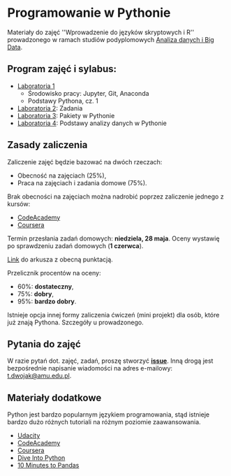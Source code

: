 # Programowanie w Pythonie

Materiały do zajęć ''Wprowadzenie do języków skryptowych i R'' prowadzonego w
ramach studiów podyplomowych
[Analiza danych i Big Data](https://podyplomowe.wmi.amu.edu.pl/kierunki/przetwarzanie-danych-big-data/).

## Program zajęć i sylabus:
 * [Laboratoria 1](/labs_1/)
   * Środowisko pracy: Jupyter, Git, Anaconda
   * Podstawy Pythona, cz. 1
 * [Laboratoria 2](/labs_2/): Zadania
 * [Laboratoria 3](/labs_3/): Pakiety w Pythonie
 * [Laboratoria 4](/labs_4/): Podstawy analizy danych w Pythonie


## Zasady zaliczenia
Zaliczenie zajęć będzie bazować na dwóch rzeczach:
 * Obecność na zajęciach (25%),
 * Praca na zajęciach i zadania domowe (75%).

Brak obecności na zajęciach można nadrobić poprzez zaliczenie jednego z kursów:
 * [CodeAcademy](https://www.codecademy.com/learn/python)
 * [Coursera](https://www.coursera.org/specializations/python?utm_source=gg&utm_medium=sem&campaignid=680831918&adgroupid=36454226802&device=c&keyword=coursera%20python&matchtype=e&network=g&devicemodel=&adpostion=1t1&creativeid=149982235172&hide_mobile_promo&gclid=CjwKEAjwutXIBRDV7-SDvdiNsUoSJACIlTqlvp0Kgrz58yJfTAo7yy2qGTDi7Pm1H-eR5YdTtTKCNBoCEJ7w_wcB)

Termin przesłania zadań domowych: **niedziela, 28 maja**.
Oceny wystawię po sprawdzeniu zadań domowych (**1 czerwca**).

[Link](https://docs.google.com/spreadsheets/d/1ozEBgdtWbOWGvrcqc8WWPT7TVa49_hHyzGCU8So525I/edit?usp=sharing)
do arkusza z obecną punktacją.

Przelicznik procentów na oceny:
 * 60%: **dostateczny**,
 * 75%: **dobry**,
 * 95%: **bardzo dobry**.

Istnieje opcja innej formy zaliczenia ćwiczeń (mini projekt) dla osób, które już znają Pythona. Szczegóły u prowadzonego.

## Pytania do zajęć
W razie pytań dot. zajęć, zadań, proszę stworzyć **[issue](https://github.com/tomekd/introToPython/issues)**.
Inną drogą jest bezpośrednie napisanie wiadomości na adres e-mailowy: t.dwojak@amu.edu.pl.

## Materiały dodatkowe
Python jest bardzo popularnym językiem programowania, stąd istnieje bardzo dużo różnych tutoriali na różnym poziomie zaawansowania.
 * [Udacity](https://www.udacity.com/course/programming-foundations-with-python--ud036)
 * [CodeAcademy](https://www.codecademy.com/learn/python)
 * [Coursera](https://www.coursera.org/specializations/python?utm_source=gg&utm_medium=sem&campaignid=680831918&adgroupid=36454226802&device=c&keyword=coursera%20python&matchtype=e&network=g&devicemodel=&adpostion=1t1&creativeid=149982235172&hide_mobile_promo&gclid=CjwKEAjwutXIBRDV7-SDvdiNsUoSJACIlTqlvp0Kgrz58yJfTAo7yy2qGTDi7Pm1H-eR5YdTtTKCNBoCEJ7w_wcB)
 * [Dive Into Python](http://www.diveintopython.net/toc/index.html)
 * [10 Minutes to Pandas](http://pandas.pydata.org/pandas-docs/stable/10min.html)
